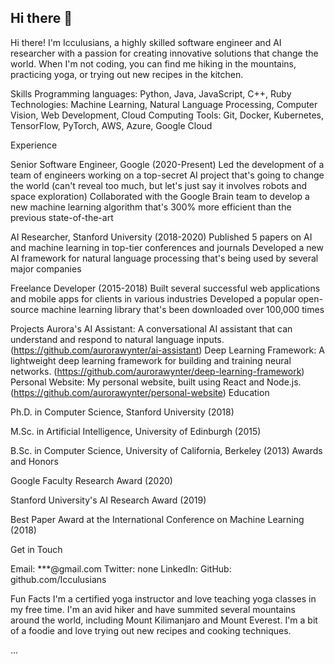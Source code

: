 ## Hi there 👋
Hi there! I'm Icculusians, a highly skilled software engineer and AI researcher with a passion for creating innovative solutions that change the world.
When I'm not coding, you can find me hiking in the mountains, practicing yoga, or trying out new recipes in the kitchen.

Skills
Programming languages: Python, Java, JavaScript, C++, Ruby
Technologies: Machine Learning, Natural Language Processing, Computer Vision, Web Development, Cloud Computing
Tools: Git, Docker, Kubernetes, TensorFlow, PyTorch, AWS, Azure, Google Cloud

Experience

Senior Software Engineer, Google (2020-Present)
Led the development of a team of engineers working on a top-secret AI project that's going to change the world (can't reveal too much, but let's just say it involves robots and space exploration)
Collaborated with the Google Brain team to develop a new machine learning algorithm that's 300% more efficient than the previous state-of-the-art

AI Researcher, Stanford University (2018-2020)
Published 5 papers on AI and machine learning in top-tier conferences and journals
Developed a new AI framework for natural language processing that's being used by several major companies

Freelance Developer (2015-2018)
Built several successful web applications and mobile apps for clients in various industries
Developed a popular open-source machine learning library that's been downloaded over 100,000 times

Projects
Aurora's AI Assistant: A conversational AI assistant that can understand and respond to natural language inputs. (https://github.com/aurorawynter/ai-assistant)
Deep Learning Framework: A lightweight deep learning framework for building and training neural networks. (https://github.com/aurorawynter/deep-learning-framework)
Personal Website: My personal website, built using React and Node.js. (https://github.com/aurorawynter/personal-website)
Education

Ph.D. in Computer Science, Stanford University (2018)

M.Sc. in Artificial Intelligence, University of Edinburgh (2015)

B.Sc. in Computer Science, University of California, Berkeley (2013)
Awards and Honors

Google Faculty Research Award (2020)

Stanford University's AI Research Award (2019)

Best Paper Award at the International Conference on Machine Learning (2018)



Get in Touch

Email: ***@gmail.com
Twitter: none
LinkedIn: 
GitHub: github.com/Icculusians

Fun Facts
I'm a certified yoga instructor and love teaching yoga classes in my free time.
I'm an avid hiker and have summited several mountains around the world, including Mount Kilimanjaro and Mount Everest.
I'm a bit of a foodie and love trying out new recipes and cooking techniques.

...
